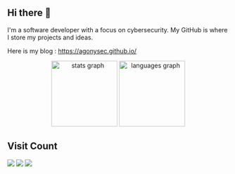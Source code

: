 ## Hi there 👋

I'm a software developer with a focus on cybersecurity. My GitHub is where I store my projects and ideas.

Here is my blog : https://agonysec.github.io/
<div align="center">
  <img src="https://github-readme-stats.vercel.app/api?hide_title=false&hide_rank=false&show_icons=true&include_all_commits=true&count_private=true&disable_animations=false&theme=dracula&locale=en&hide_border=false&username=AgonySec" height="150" alt="stats graph"  />
  <img src="https://github-readme-stats.vercel.app/api/top-langs?locale=en&hide_title=false&layout=compact&card_width=320&langs_count=5&theme=dracula&hide_border=false&username=AgonySec" height="150" alt="languages graph"/>
</div>

## Visit Count
[![](https://visitor-badge.laobi.icu/badge?page_id=AgonySec)](https://visitor-badge.laobi.icu/badge?page_id=AgonySec)
[![](https://img.shields.io/github/stars/AgonySec?color=fefb7b&logo=Counter-Strike)](https://github-readme-stats.vercel.app/api?username=AgonySec&hide_title=false&hide_border=true&show_icons=true&include_all_commits=true&line_height=20&bg_color=0,EC6C6C,FFD479,FFFC79,73FA79&theme=graywhite&locale=cn)
[![](https://img.shields.io/github/followers/AgonySec?color=27da6b&logo=Handshake)](https://github.com/AgonySec?tab=followers)
